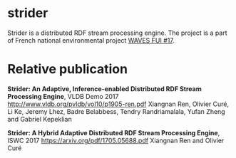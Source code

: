 # strider

Strider is a distributed RDF stream processing engine. The project is a part of French national environmental project [WAVES FUI #17](http://www.waves-rsp.org).

# Relative publication

**Strider: An Adaptive, Inference-enabled Distributed RDF Stream Processing Engine**, VLDB Demo 2017
http://www.vldb.org/pvldb/vol10/p1905-ren.pdf
Xiangnan Ren, Olivier Curé, Li Ke, Jeremy Lhez, Badre Belabbess, Tendry Randriamalala, Yufan Zheng and Gabriel Kepeklian

**Strider: A Hybrid Adaptive Distributed RDF Stream Processing Engine**, ISWC 2017
https://arxiv.org/pdf/1705.05688.pdf
Xiangnan Ren and Olivier Curé
